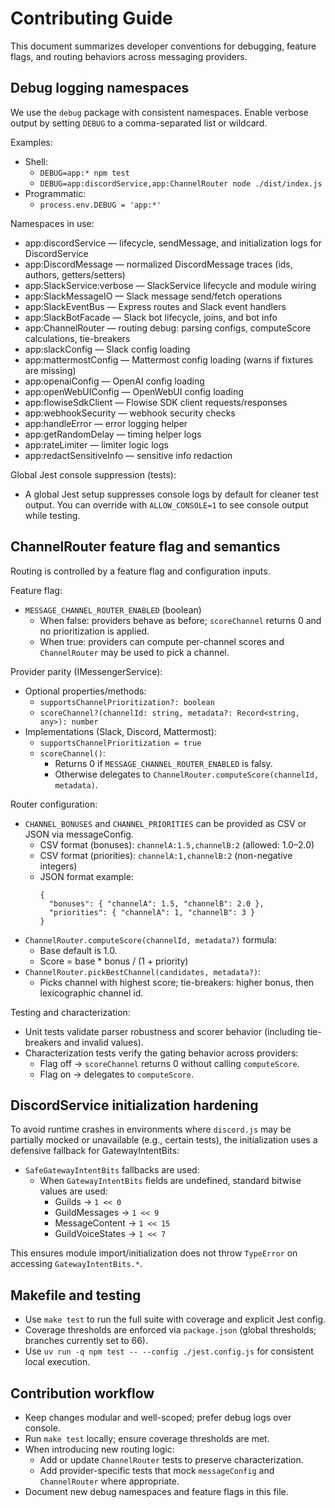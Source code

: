 # Contributing Guide

This document summarizes developer conventions for debugging, feature flags, and routing behaviors across messaging providers.

## Debug logging namespaces

We use the `debug` package with consistent namespaces. Enable verbose output by setting `DEBUG` to a comma-separated list or wildcard.

Examples:
- Shell:
  - `DEBUG=app:* npm test`
  - `DEBUG=app:discordService,app:ChannelRouter node ./dist/index.js`
- Programmatic:
  - `process.env.DEBUG = 'app:*'`

Namespaces in use:
- app:discordService — lifecycle, sendMessage, and initialization logs for DiscordService
- app:DiscordMessage — normalized DiscordMessage traces (ids, authors, getters/setters)
- app:SlackService:verbose — SlackService lifecycle and module wiring
- app:SlackMessageIO — Slack message send/fetch operations
- app:SlackEventBus — Express routes and Slack event handlers
- app:SlackBotFacade — Slack bot lifecycle, joins, and bot info
- app:ChannelRouter — routing debug: parsing configs, computeScore calculations, tie-breakers
- app:slackConfig — Slack config loading
- app:mattermostConfig — Mattermost config loading (warns if fixtures are missing)
- app:openaiConfig — OpenAI config loading
- app:openWebUIConfig — OpenWebUI config loading
- app:flowiseSdkClient — Flowise SDK client requests/responses
- app:webhookSecurity — webhook security checks
- app:handleError — error logging helper
- app:getRandomDelay — timing helper logs
- app:rateLimiter — limiter logic logs
- app:redactSensitiveInfo — sensitive info redaction

Global Jest console suppression (tests):
- A global Jest setup suppresses console logs by default for cleaner test output. You can override with `ALLOW_CONSOLE=1` to see console output while testing.

## ChannelRouter feature flag and semantics

Routing is controlled by a feature flag and configuration inputs.

Feature flag:
- `MESSAGE_CHANNEL_ROUTER_ENABLED` (boolean)
  - When false: providers behave as before; `scoreChannel` returns 0 and no prioritization is applied.
  - When true: providers can compute per-channel scores and `ChannelRouter` may be used to pick a channel.

Provider parity (IMessengerService):
- Optional properties/methods:
  - `supportsChannelPrioritization?: boolean`
  - `scoreChannel?(channelId: string, metadata?: Record<string, any>): number`
- Implementations (Slack, Discord, Mattermost):
  - `supportsChannelPrioritization = true`
  - `scoreChannel()`:
    - Returns 0 if `MESSAGE_CHANNEL_ROUTER_ENABLED` is falsy.
    - Otherwise delegates to `ChannelRouter.computeScore(channelId, metadata)`.

Router configuration:
- `CHANNEL_BONUSES` and `CHANNEL_PRIORITIES` can be provided as CSV or JSON via messageConfig.
  - CSV format (bonuses): `channelA:1.5,channelB:2` (allowed: 1.0–2.0)
  - CSV format (priorities): `channelA:1,channelB:2` (non-negative integers)
  - JSON format example:
    ```
    {
      "bonuses": { "channelA": 1.5, "channelB": 2.0 },
      "priorities": { "channelA": 1, "channelB": 3 }
    }
    ```
- `ChannelRouter.computeScore(channelId, metadata?)` formula:
  - Base default is 1.0.
  - Score = base * bonus / (1 + priority)
- `ChannelRouter.pickBestChannel(candidates, metadata?)`:
  - Picks channel with highest score; tie-breakers: higher bonus, then lexicographic channel id.

Testing and characterization:
- Unit tests validate parser robustness and scorer behavior (including tie-breakers and invalid values).
- Characterization tests verify the gating behavior across providers:
  - Flag off → `scoreChannel` returns 0 without calling `computeScore`.
  - Flag on → delegates to `computeScore`.

## DiscordService initialization hardening

To avoid runtime crashes in environments where `discord.js` may be partially mocked or unavailable (e.g., certain tests), the initialization uses a defensive fallback for GatewayIntentBits:

- `SafeGatewayIntentBits` fallbacks are used:
  - When `GatewayIntentBits` fields are undefined, standard bitwise values are used:
    - Guilds → `1 << 0`
    - GuildMessages → `1 << 9`
    - MessageContent → `1 << 15`
    - GuildVoiceStates → `1 << 7`

This ensures module import/initialization does not throw `TypeError` on accessing `GatewayIntentBits.*`.

## Makefile and testing

- Use `make test` to run the full suite with coverage and explicit Jest config.
- Coverage thresholds are enforced via `package.json` (global thresholds; branches currently set to 66).
- Use `uv run -q npm test -- --config ./jest.config.js` for consistent local execution.

## Contribution workflow

- Keep changes modular and well-scoped; prefer debug logs over console.
- Run `make test` locally; ensure coverage thresholds are met.
- When introducing new routing logic:
  - Add or update `ChannelRouter` tests to preserve characterization.
  - Add provider-specific tests that mock `messageConfig` and `ChannelRouter` where appropriate.
- Document new debug namespaces and feature flags in this file.